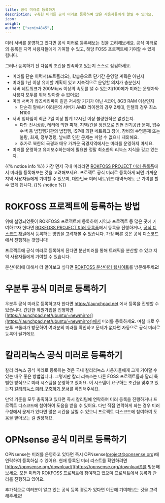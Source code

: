 ```yaml
---
title: 공식 미러로 등록하기
description: 구축한 미러를 공식 미러로 등록하여 많은 사용자들에게 알릴 수 있어요.
icon:
weight:
author: ["xenix4845",]
---
```


미러 서버를 운영하고 있다면 공식 미러로 등록해보는 것을 고려해보세요. 공식 미러로의 등록은 지역 사용자들에게 기여할 수 있고, 해당 FOSS 프로젝트에 기여할 수 있게 됩니다.

그러나 등록하기 전 다음의 조건을 만족하고 있는지 스스로 점검하세요.

- 미러를 단순 이력서(포트폴리오), 학습용으로 단기간 운영할 계획은 아닌지
- 미러를 1년 이상 유지할 계획이 있고 지속적으로 운영할 의지가 충분한지
- 서버 네트워크가 200Mbps 이상의 속도를 낼 수 있는지(100메가 미러는 운영자와 사용자 모두를 위해 받아줄 수 없어요)
- 미러 서버가 라즈베리파이 같은 저사양 기기가 아닌 4코어, 8GB RAM 이상인지
    - 단순히 말해서 여러분의 서버가 AMD 라이젠의 경우 2세대, 인텔의 경우 최소 N100
- 서버 업타임이 최근 7일 이상 합계 12시간 이상 불량한적은 없었는지.
    - 다만 전시상황, 테러에 의한 피해, 지역/건물 정전으로 인핸 전기공급 문제, 압수수색 등 법집행기관의 법집행, ISP에 의한 네트워크 장애, 장비의 수명문제 또는 불량, 화재, 정부명령, 날씨로 인한 문제는 피할 수 없으니 제외해요.
    - 추가로 북한의 국경과 매우 가까운 국경지역에서는 미러를 운영하지 마세요. 
- 미러를 운영하고 유지보수하는데에 필요한 정말 최소한의 리눅스 지식을 갖고 있는지. 


{{% notice info %}}
가장 먼저 국내 미러라면 [ROKFOSS PROJECT 미러 등록폼](https://form.krfoss.org)에서 미러를 등록해보는 것을 고려해보세요. 프로젝트 공식 미러로 등록하게 되면 가까운 지역 사용자들에게 기여할 수 있으며, 대한민국 미러 네트워크 대역폭에도 큰 기여를 할 수 있게 됩니다.
{{% /notice %}}


# ROKFOSS 프로젝트에 등록하는 방법

위에 설명되었듯이 ROKFOSS 프로젝트에 등록하여 지역과 프로젝트 등 많은 곳에 기여하고자 한다면 [ROKFOSS PROJECT 미러 등록폼](https://form.krfoss.org)에서 등록을 진행하거나, [공식 디스코드 채널](https://chat.krfoss.org)에서 등록하는 방법을 고려해볼 수 있습니다. 가장 빠른 것은 공식 디스코드에서 진행하는 것입니다!

프로젝트에 공식 미러로 등록하게 된다면 분산미러를 통해 트래픽을 분산할 수 있고 지역 사용자들에게 기여할 수 있습니다. 

분산미러에 대해서 더 알아보고 싶다면 [ROKFOSS 분산미러 웹사이트](https://http.krfoss.org)를 방문해주세요!

# 우분투 공식 미러로 등록하기

우분투 공식 미러로 등록하고자 한다면 https://launchpad.net 에서 등록을 진행할 수 있습니다. 간단한 회원가입을 진행하면 [https://launchpad.net/ubuntu/+newmirror](https://launchpad.net/ubuntu/+newmirror)에서 미러를 등록하세요. 며칠 내로 우분투 크롤러가 방문하여 여러분의 미러를 확인하고 문제가 없다면 자동으로 공식 미러로 등록이 될거에요.

# 칼리리눅스 공식 미러로 등록하기

칼리 리눅스 공식 미러로 등록하는 것은 국내 칼리리눅스 사용자들에게 크게 기여할 수 있는 매우 좋은 방법입니다. 그렇지만 칼리 리눅스는 다른 FOSS 프로젝트들과 달리 특별한 방식으로 미러 시스템을 운영하고 있어요. 이 시스템이 요구하는 조건을 맞추고 있는지 [칼리리눅스 미러 구축하기 문서](https://kali.krfoss.org/community/setting-up-a-kali-linux-mirror/)를 확인해주세요.

만약 기준을 모두 충족하고 있다면 즉시 칼리팀에 연락하여 미러 등록을 진행하거나 프로젝트 디스코드에 참여하여 도움을 받을 수 있어요. 다만 직접 연락하게 되는 경우 미러 구성에서 문제가 있다면 많은 시간을 날릴 수 있으니 프로젝트 디스코드에 참여하여 도움을 받아보는 걸 권장해요.

# OPNsense 공식 미러로 등록하기

OPNsense는 미러를 운영하고 있다면 즉시 OPNsense(project@opnsense.org)에 연락하여 등록하실 수 있어요. 현재 등록된 미러 리스트를 확인하려면 [https://opnsense.org/download/](https://opnsense.org/download/)를 방문해보세요. 모든 미러가 ROKFOSS 프로젝트에 참여하고 있으며 프로젝트에서 등록과 관리를 진행하고 있어요. 


추가적으로 여러분이 알고 있는 공식 등록 경로가 있다면 이곳에 기여해보는 것을 고려해주세요!